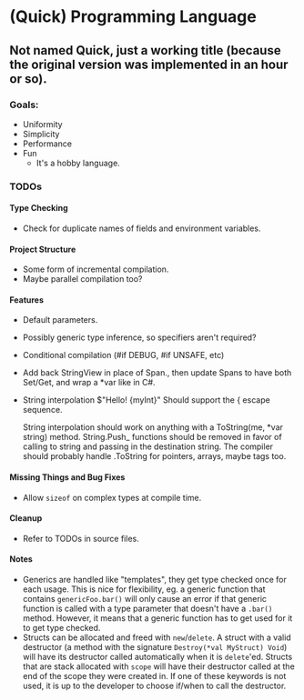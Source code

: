 # (Quick) Programming Language
## Not named Quick, just a working title (because the original version was implemented in an hour or so).

### Goals:
- Uniformity
- Simplicity
- Performance
- Fun
    - It's a hobby language.

### TODOs

#### Type Checking
- Check for duplicate names of fields and environment variables.

#### Project Structure
- Some form of incremental compilation.
- Maybe parallel compilation too?

#### Features
- Default parameters.
- Possibly generic type inference, so specifiers aren't required?
- Conditional compilation (#if DEBUG, #if UNSAFE, etc)
- Add back StringView in place of Span.<Char>, then update Spans to have both Set/Get, and wrap a *var like in C#.
- String interpolation $"Hello! {myInt}"
  Should support the \{ escape sequence.

  String interpolation should work on anything with a ToString(me, *var string) method. String.Push_
  functions should be removed in favor of calling to string and passing in the destination string.
  The compiler should probably handle .ToString for pointers, arrays, maybe tags too.


#### Missing Things and Bug Fixes
- Allow `sizeof` on complex types at compile time.

#### Cleanup
- Refer to TODOs in source files.

#### Notes
- Generics are handled like "templates", they get type checked once for each usage. This is nice for flexibility, eg. a generic function that contains `genericFoo.bar()` will only cause an error if that generic function is called with a type parameter that doesn't have a `.bar()` method. However, it means that a generic function has to get used for it to get type checked.
- Structs can be allocated and freed with `new`/`delete`. A struct with a valid destructor (a method with the signature `Destroy(*val MyStruct) Void`) will have its destructor called automatically when it is `delete`'ed. Structs that are stack allocated with `scope` will have their destructor called at the end of the scope they were created in. If one of these keywords is not used, it is up to the developer to choose if/when to call the destructor.